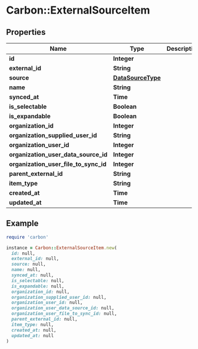 # Carbon::ExternalSourceItem

## Properties

| Name | Type | Description | Notes |
| ---- | ---- | ----------- | ----- |
| **id** | **Integer** |  |  |
| **external_id** | **String** |  |  |
| **source** | [**DataSourceType**](DataSourceType.md) |  |  |
| **name** | **String** |  |  |
| **synced_at** | **Time** |  |  |
| **is_selectable** | **Boolean** |  |  |
| **is_expandable** | **Boolean** |  |  |
| **organization_id** | **Integer** |  |  |
| **organization_supplied_user_id** | **String** |  |  |
| **organization_user_id** | **Integer** |  |  |
| **organization_user_data_source_id** | **Integer** |  |  |
| **organization_user_file_to_sync_id** | **Integer** |  |  |
| **parent_external_id** | **String** |  |  |
| **item_type** | **String** |  |  |
| **created_at** | **Time** |  |  |
| **updated_at** | **Time** |  |  |

## Example

```ruby
require 'carbon'

instance = Carbon::ExternalSourceItem.new(
  id: null,
  external_id: null,
  source: null,
  name: null,
  synced_at: null,
  is_selectable: null,
  is_expandable: null,
  organization_id: null,
  organization_supplied_user_id: null,
  organization_user_id: null,
  organization_user_data_source_id: null,
  organization_user_file_to_sync_id: null,
  parent_external_id: null,
  item_type: null,
  created_at: null,
  updated_at: null
)
```

